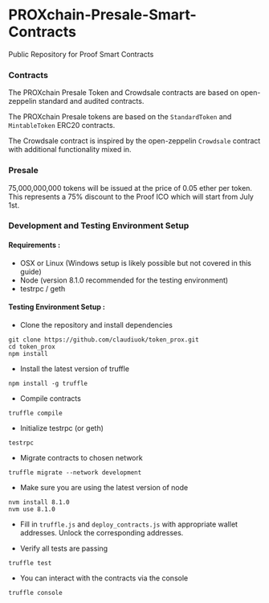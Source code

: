 # PROXchain-Presale-Smart-Contracts
Public Repository for Proof Smart Contracts



### Contracts
The PROXchain Presale Token and Crowdsale contracts are based on open-zeppelin standard and audited contracts.

The PROXchain Presale tokens are based on the `StandardToken` and `MintableToken` ERC20 contracts.

The Crowdsale contract is inspired by the open-zeppelin `Crowdsale` contract with additional functionality mixed in.


### Presale
75,000,000,000 tokens will be issued at the price of 0.05 ether per token. This represents a 75% discount to the Proof ICO which will start from July 1st.

### Development and Testing Environment Setup

#### Requirements :
- OSX or Linux (Windows setup is likely possible but not covered in this guide)
- Node (version 8.1.0 recommended for the testing environment)
- testrpc / geth 


#### Testing Environment Setup : 

- Clone the repository and install dependencies

``` 
git clone https://github.com/claudiuok/token_prox.git
cd token_prox
npm install
```

- Install the latest version of truffle

```
npm install -g truffle
```

- Compile contracts
```
truffle compile
```

- Initialize testrpc (or geth)

```
testrpc
```

- Migrate contracts to chosen network

```
truffle migrate --network development
```

- Make sure you are using the latest version of node

``` 
nvm install 8.1.0
nvm use 8.1.0
```


- Fill in `truffle.js` and `deploy_contracts.js` with appropriate wallet addresses. Unlock the corresponding addresses.

- Verify all tests are passing

```
truffle test
```

- You can interact with the contracts via the console 

```
truffle console
```



